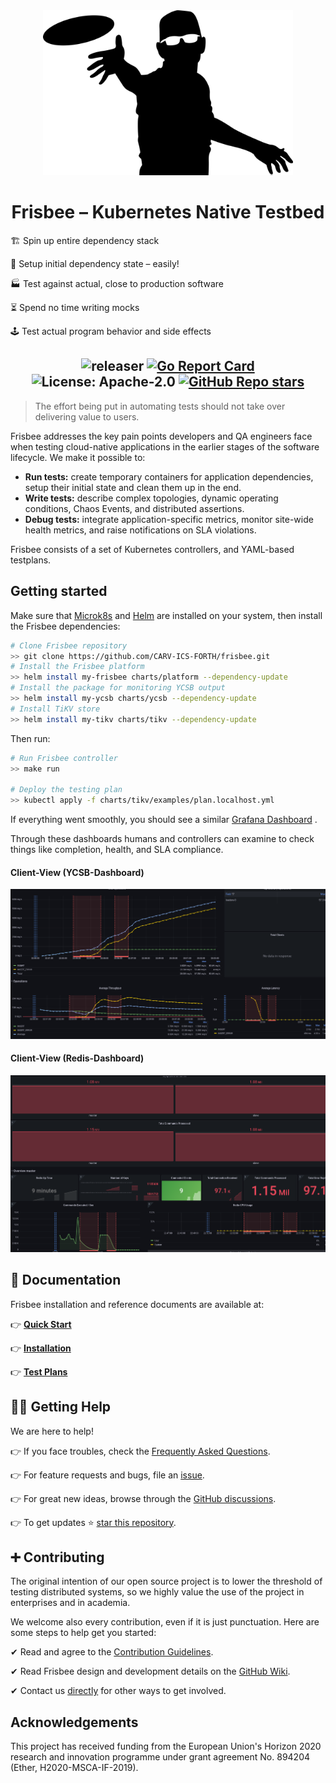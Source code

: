 <div align="center">
<a href="https://www.vectorstock.com/royalty-free-vector/disc-golf-frisbee-eps-vector-25179185">
  <img src="docs/images/logo.jpg" width="400">
</a>
</div>


# <div align="center">Frisbee – Kubernetes Native Testbed</div>

🏗️ Spin up entire dependency stack

🎁 Setup initial dependency state – easily!

🏭 Test against actual, close to production software

⏳ Spend no time writing mocks

🕹️ Test actual program behavior and side effects


## <div align="center">![releaser](https://github.com/carv-ics-forth/frisbee/actions/workflows/release.yml/badge.svg) [![Go Report Card](https://goreportcard.com/badge/github.com/carv-ics-forth/frisbee)](https://goreportcard.com/report/github.com/carv-ics-forth/frisbee) ![License: Apache-2.0](https://img.shields.io/github/license/carv-ics-forth/frisbee?color=blue) [![GitHub Repo stars](https://img.shields.io/github/stars/carv-ics-forth/frisbee)](https://github.com/carv-ics-forth/frisbee/stargazers)</div>


> The effort being put in automating tests should not take over delivering value to users.

Frisbee addresses the key pain points developers and QA engineers face when testing cloud-native applications in the earlier
stages of the software lifecycle. We make it possible to:

* **Run tests:**  create temporary containers for application dependencies, setup their initial state and clean them up in the end.
* **Write tests:** describe complex topologies, dynamic operating conditions, Chaos Events, and distributed assertions. 
* **Debug tests:** integrate application-specific metrics, monitor site-wide health metrics, and raise notifications on SLA violations. 


Frisbee consists of a set of Kubernetes controllers, and YAML-based testplans. 

## Getting started

Make sure that [Microk8s](https://microk8s.io/docs) and  [Helm](https://helm.sh/docs/intro/install/) are installed on
your system, then install the Frisbee dependencies:

```bash
# Clone Frisbee repository
>> git clone https://github.com/CARV-ICS-FORTH/frisbee.git
# Install the Frisbee platform
>> helm install my-frisbee charts/platform --dependency-update
# Install the package for monitoring YCSB output
>> helm install my-ycsb charts/ycsb --dependency-update
# Install TiKV store
>> helm install my-tikv charts/tikv --dependency-update
```

Then run:

```bash
# Run Frisbee controller
>> make run

# Deploy the testing plan
>> kubectl apply -f charts/tikv/examples/plan.localhost.yml 
```

If everything went smoothly, you should see a
similar [Grafana Dashboard](http://grafana.localhost/d/R5y4AE8Mz/kubernetes-cluster-monitoring-via-prometheus?orgId=1&amp;from=now-15m&amp;to=now)
.

Through these dashboards humans and controllers can examine to check things like completion, health, and SLA compliance.

#### Client-View (YCSB-Dashboard)

![image-20211008230432961](docs/images/partitions.png)

#### Client-View (Redis-Dashboard)

![](docs/images/masterdashboard.png)

## 📙 Documentation

Frisbee installation and reference documents are available at:

👉 **[Quick Start](docs/introduction.md)**

👉 **[Installation](docs/installation.md)**

👉 **[Test Plans](charts)**

## 🙋‍♂️ Getting Help

We are here to help!

👉 If you face troubles, check the [Frequently Asked Questions](docs/faq.md).

👉 For feature requests and bugs, file an [issue](https://github.com/carv-ics-forth/frisbee/issues).

👉 For great new ideas, browse through the [GitHub discussions](https://github.com/carv-ics-forth/frisbee/discussions).

👉 To get updates ⭐️ [star this repository](https://github.com/carv-ics-forth/frisbee/stargazers).

## ➕ Contributing

The original intention of our open source project is to lower the threshold of testing distributed systems, so we highly
value the use of the project in enterprises and in academia.

We welcome also every contribution, even if it is just punctuation. Here are some steps to help get you started:

✔ Read and agree to the [Contribution Guidelines](docs/CONTRIBUTING.md).

✔ Read Frisbee design and development details on the [GitHub Wiki](https://github.com/carv-ics-forth/frisbee/wiki).

✔ Contact us [directly](fnikol@ics.forth.gr) for other ways to get involved.


## Acknowledgements

This project has received funding from the European Union's Horizon 2020 research and innovation programme under grant
agreement No. 894204 (Ether, H2020-MSCA-IF-2019).
